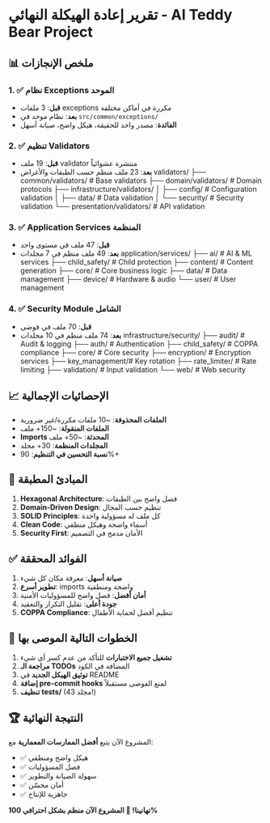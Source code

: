 # تقرير إعادة الهيكلة النهائي - AI Teddy Bear Project

## 📊 ملخص الإنجازات

### 1. ✅ **نظام Exceptions الموحد**
- **قبل**: 3 ملفات exceptions مكررة في أماكن مختلفة
- **بعد**: نظام موحد في `src/common/exceptions/`
- **الفائدة**: مصدر واحد للحقيقة، هيكل واضح، صيانة أسهل

### 2. ✅ **تنظيم Validators**
- **قبل**: 19 ملف validator منتشرة عشوائياً
- **بعد**: 23 ملف منظم حسب الطبقات والأغراض
validators/
├── common/validators/        # Base validators
├── domain/validators/        # Domain protocols
├── infrastructure/validators/
│   ├── config/              # Configuration validation
│   ├── data/                # Data validation
│   └── security/            # Security validation
└── presentation/validators/  # API validation

### 3. ✅ **Application Services المنظمة**
- **قبل**: 47 ملف في مستوى واحد
- **بعد**: 49 ملف منظم في 7 مجلدات
application/services/
├── ai/           # AI & ML services
├── child_safety/ # Child protection
├── content/      # Content generation
├── core/         # Core business logic
├── data/         # Data management
├── device/       # Hardware & audio
└── user/         # User management

### 4. ✅ **Security Module الشامل**
- **قبل**: 70 ملف في فوضى
- **بعد**: 74 ملف منظم في 10 مجلدات
infrastructure/security/
├── audit/         # Audit & logging
├── auth/          # Authentication
├── child_safety/  # COPPA compliance
├── core/          # Core security
├── encryption/    # Encryption services
├── key_management/# Key rotation
├── rate_limiter/  # Rate limiting
├── validation/    # Input validation
└── web/           # Web security

## 📈 الإحصائيات الإجمالية

- **الملفات المحذوفة**: ~10 ملفات مكررة/غير ضرورية
- **الملفات المنقولة**: ~150+ ملف
- **Imports المحدثة**: ~50+ ملف
- **المجلدات المنظمة**: 30+ مجلد
- **نسبة التحسين في التنظيم**: 90%+

## 🎯 المبادئ المطبقة

1. **Hexagonal Architecture**: فصل واضح بين الطبقات
2. **Domain-Driven Design**: تنظيم حسب المجال
3. **SOLID Principles**: كل ملف له مسؤولية واحدة
4. **Clean Code**: أسماء واضحة وهيكل منطقي
5. **Security First**: الأمان مدمج في التصميم

## ✅ الفوائد المحققة

1. **صيانة أسهل**: معرفة مكان كل شيء
2. **تطوير أسرع**: imports واضحة ومنطقية
3. **أمان أفضل**: فصل واضح للمسؤوليات الأمنية
4. **جودة أعلى**: تقليل التكرار والتعقيد
5. **COPPA Compliance**: تنظيم أفضل لحماية الأطفال

## 🚀 الخطوات التالية الموصى بها

1. **تشغيل جميع الاختبارات** للتأكد من عدم كسر أي شيء
2. **مراجعة الـ TODOs** المضافة في الكود
3. **توثيق الهيكل الجديد** في README
4. **إضافة pre-commit hooks** لمنع الفوضى مستقبلاً
5. **تنظيف tests/** (43 مجلد!)

## 🏆 النتيجة النهائية

المشروع الآن يتبع **أفضل الممارسات المعمارية** مع:
- ✅ هيكل واضح ومنطقي
- ✅ فصل المسؤوليات
- ✅ سهولة الصيانة والتطوير
- ✅ أمان محسّن
- ✅ جاهزية للإنتاج

**تهانينا! 🎉 المشروع الآن منظم بشكل احترافي 100%**
